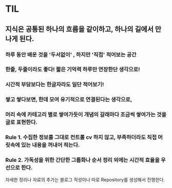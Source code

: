 # TIL

## 지식은 공통된 하나의 흐름을 같이하고, 하나의 길에서 만나게 된다.


### 하루 동안 배운 것을 '두서없이' , 하지만 '직접' 적어보는 공간

### 한줄, 두줄이라도 좋다! 짧은 기억력 하루만 연장한단 생각으로!

### 시간적 부담보다는 한글자라도 일단 적어보기!

### 쌓고 쌓다보면, 한데 모여 유기적으로 연결된다는 생각으로,

### 머리 속에 카테고리 별로 쌓여가듯이 개념의 갈래마다 조금씩 쌓여가는 것을 글로 표현한다.


### Rule 1. 수집한 정보를 그대로 컨트롤 cv 하지 않고, 부족하더라도 직접 머릿속에 있는 내용을 꺼내어 적는다.

### Rule 2. 가독성을 위한 간단한 그룹화나 순서 정리 외에는 시간적 효율을 우선으로 한다.

 자세한 정리나 자료의 추가는 블로그 작성이나 따로 Repository를 생성해서 진행한다.


